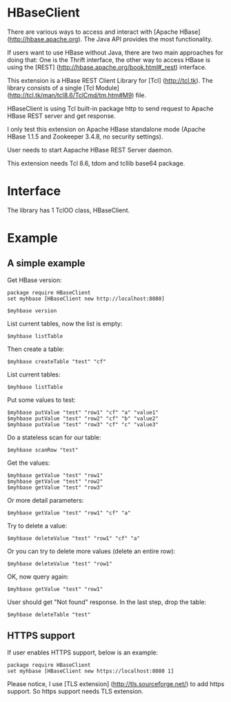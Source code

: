 
HBaseClient
=====

There are various ways to access and interact with [Apache HBase] (http://hbase.apache.org). 
The Java API provides the most functionality.
 
If users want to use HBase without Java, there are two main approaches for doing that: 
One is the Thrift interface, the other way to access HBase is using the [REST] (http://hbase.apache.org/book.html#_rest) interface.

This extension is a HBase REST Client Library for [Tcl] (http://tcl.tk).
The library consists of a single [Tcl Module] (http://tcl.tk/man/tcl8.6/TclCmd/tm.htm#M9) file.

HBaseClient is using Tcl built-in package http to send request to Apache HBase REST server and get response.

I only test this extension on Apache HBase standalone mode (Apache HBase 1.1.5 and Zookeeper 3.4.8,
no security settings).

User needs to start Aapache HBase REST Server daemon.

This extension needs Tcl 8.6, tdom and tcllib base64 package.


Interface
=====

The library has 1 TclOO class, HBaseClient.


Example
=====

## A simple example

Get HBase version:

    package require HBaseClient
    set myhbase [HBaseClient new http://localhost:8080]

    $myhbase version

List current tables, now the list is empty:

    $myhbase listTable

Then create a table:

    $myhbase createTable "test" "cf"

List current tables:

    $myhbase listTable

Put some values to test:

    $myhbase putValue "test" "row1" "cf" "a" "value1"
    $myhbase putValue "test" "row2" "cf" "b" "value2"
    $myhbase putValue "test" "row3" "cf" "c" "value3"

Do a stateless scan for our table:

    $myhbase scanRow "test"

Get the values:

    $myhbase getValue "test" "row1"
    $myhbase getValue "test" "row2"
    $myhbase getValue "test" "row3"

Or more detail parameters:

    $myhbase getValue "test" "row1" "cf" "a"

Try to delete a value:

    $myhbase deleteValue "test" "row1" "cf" "a"

Or you can try to delete more values (delete an entire row):

    $myhbase deleteValue "test" "row1"

OK, now query again:

    $myhbase getValue "test" "row1"

User should get "Not found" response. In the last step, drop the table:

    $myhbase deleteTable "test"

## HTTPS support

If user enables HTTPS support, below is an example:

    package require HBaseClient
    set myhbase [HBaseClient new https://localhost:8080 1]

Please notice, I use [TLS extension] (http://tls.sourceforge.net/) to add https support.
So https support needs TLS extension.
